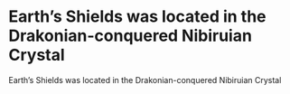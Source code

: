 # Earth’s Shields was located in the Drakonian-conquered Nibiruian Crystal

Earth’s Shields was located in the Drakonian-conquered Nibiruian Crystal